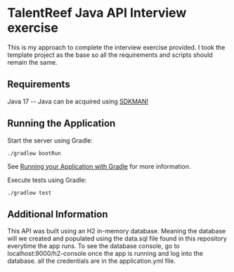 # TalentReef Java API Interview exercise

This is my approach to complete the interview exercise provided. I took the template project as the base so all the requirements and scripts should remain the same.

## Requirements

Java 17 -- Java can be acquired using [SDKMAN!](https://sdkman.io/)

## Running the Application

Start the server using Gradle:

```shell
./gradlew bootRun
```

See [Running your Application with Gradle](https://docs.spring.io/spring-boot/docs/current/gradle-plugin/reference/htmlsingle/#running-your-application) for more information.

Execute tests using Gradle:

```shell
./gradlew test
```

## Additional Information

This API was built using an H2 in-memory database. Meaning the database will we created and populated using the data.sql file found in this repository everytime the app runs.
To see the database console, go to localhost:9000/h2-console once the app is running and log into the database. all the credentials are in the application.yml file.
